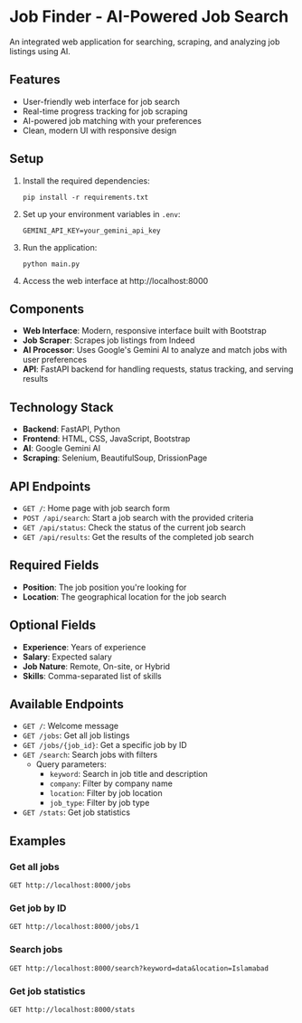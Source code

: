# Job Finder - AI-Powered Job Search

An integrated web application for searching, scraping, and analyzing job listings using AI.

## Features

- User-friendly web interface for job search
- Real-time progress tracking for job scraping
- AI-powered job matching with your preferences
- Clean, modern UI with responsive design

## Setup

1. Install the required dependencies:
   ```
   pip install -r requirements.txt
   ```

2. Set up your environment variables in `.env`:
   ```
   GEMINI_API_KEY=your_gemini_api_key
   ```

3. Run the application:
   ```
   python main.py
   ```

4. Access the web interface at http://localhost:8000

## Components

- **Web Interface**: Modern, responsive interface built with Bootstrap
- **Job Scraper**: Scrapes job listings from Indeed
- **AI Processor**: Uses Google's Gemini AI to analyze and match jobs with user preferences
- **API**: FastAPI backend for handling requests, status tracking, and serving results

## Technology Stack

- **Backend**: FastAPI, Python
- **Frontend**: HTML, CSS, JavaScript, Bootstrap
- **AI**: Google Gemini AI
- **Scraping**: Selenium, BeautifulSoup, DrissionPage

## API Endpoints

- `GET /`: Home page with job search form
- `POST /api/search`: Start a job search with the provided criteria
- `GET /api/status`: Check the status of the current job search
- `GET /api/results`: Get the results of the completed job search

## Required Fields

- **Position**: The job position you're looking for
- **Location**: The geographical location for the job search

## Optional Fields

- **Experience**: Years of experience
- **Salary**: Expected salary
- **Job Nature**: Remote, On-site, or Hybrid
- **Skills**: Comma-separated list of skills

## Available Endpoints

- `GET /`: Welcome message
- `GET /jobs`: Get all job listings
- `GET /jobs/{job_id}`: Get a specific job by ID
- `GET /search`: Search jobs with filters
  - Query parameters:
    - `keyword`: Search in job title and description
    - `company`: Filter by company name
    - `location`: Filter by job location
    - `job_type`: Filter by job type
- `GET /stats`: Get job statistics

## Examples

### Get all jobs
```
GET http://localhost:8000/jobs
```

### Get job by ID
```
GET http://localhost:8000/jobs/1
```

### Search jobs
```
GET http://localhost:8000/search?keyword=data&location=Islamabad
```

### Get job statistics
```
GET http://localhost:8000/stats
``` 